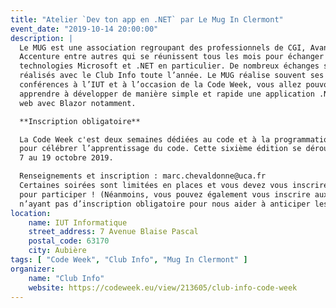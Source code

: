 ```yaml
---
title: "Atelier `Dev ton app en .NET` par Le Mug In Clermont"
event_date: "2019-10-14 20:00:00"
description: |
  Le MUG est une association regroupant des professionnels de CGI, Avanade,
  Accenture entre autres qui se réunissent tous les mois pour échanger sur les
  technologies Microsoft et .NET en particulier. De nombreux échanges sont
  réalisés avec le Club Info toute l’année. Le MUG réalise souvent ses
  conférences à l’IUT et à l’occasion de la Code Week, vous allez pouvoir
  apprendre à développer de manière simple et rapide une application .NET
  web avec Blazor notamment.

  **Inscription obligatoire**

  La Code Week c'est deux semaines dédiées au code et à la programmation numérique
  pour célébrer l’apprentissage du code. Cette sixième édition se déroulera du
  7 au 19 octobre 2019.

  Renseignements et inscription : marc.chevaldonne@uca.fr
  Certaines soirées sont limitées en places et vous devez vous inscrire
  pour participer ! (Néanmoins, vous pouvez également vous inscrire aux soirées
  n’ayant pas d’inscription obligatoire pour nous aider à anticiper les flux)
location:
    name: IUT Informatique
    street_address: 7 Avenue Blaise Pascal
    postal_code: 63170
    city: Aubière
tags: [ "Code Week", "Club Info", "Mug In Clermont" ]
organizer:
    name: "Club Info"
    website: https://codeweek.eu/view/213605/club-info-code-week
---
```

